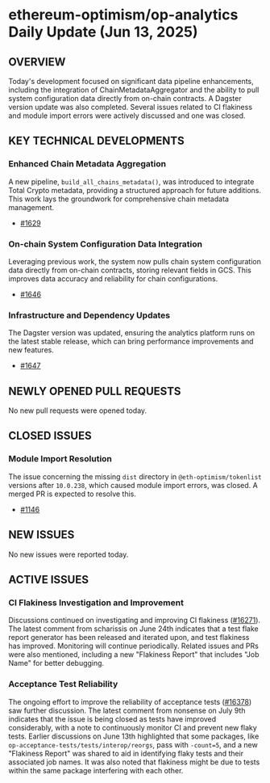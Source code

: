 # ethereum-optimism/op-analytics Daily Update (Jun 13, 2025)
## OVERVIEW 
Today's development focused on significant data pipeline enhancements, including the integration of ChainMetadataAggregator and the ability to pull system configuration data directly from on-chain contracts. A Dagster version update was also completed. Several issues related to CI flakiness and module import errors were actively discussed and one was closed.

## KEY TECHNICAL DEVELOPMENTS

### Enhanced Chain Metadata Aggregation
A new pipeline, `build_all_chains_metadata()`, was introduced to integrate Total Crypto metadata, providing a structured approach for future additions. This work lays the groundwork for comprehensive chain metadata management.
- [#1629](https://github.com/ethereum-optimism/op-analytics/pull/1629)

### On-chain System Configuration Data Integration
Leveraging previous work, the system now pulls chain system configuration data directly from on-chain contracts, storing relevant fields in GCS. This improves data accuracy and reliability for chain configurations.
- [#1646](https://github.com/ethereum-optimism/op-analytics/pull/1646)

### Infrastructure and Dependency Updates
The Dagster version was updated, ensuring the analytics platform runs on the latest stable release, which can bring performance improvements and new features.
- [#1647](https://github.com/ethereum-optimism/op-analytics/pull/1647)

## NEWLY OPENED PULL REQUESTS
No new pull requests were opened today.

## CLOSED ISSUES
### Module Import Resolution
The issue concerning the missing `dist` directory in `@eth-optimism/tokenlist` versions after `10.0.238`, which caused module import errors, was closed. A merged PR is expected to resolve this.
- [#1146](https://github.com/ethereum-optimism/op-analytics/issues/1146)

## NEW ISSUES
No new issues were reported today.

## ACTIVE ISSUES
### CI Flakiness Investigation and Improvement
Discussions continued on investigating and improving CI flakiness ([#16271](https://github.com/ethereum-optimism/op-analytics/issues/16271)). The latest comment from scharissis on June 24th indicates that a test flake report generator has been released and iterated upon, and test flakiness has improved. Monitoring will continue periodically. Related issues and PRs were also mentioned, including a new "Flakiness Report" that includes "Job Name" for better debugging.

### Acceptance Test Reliability
The ongoing effort to improve the reliability of acceptance tests ([#16378](https://github.com/ethereum-optimism/op-analytics/issues/16378)) saw further discussion. The latest comment from nonsense on July 9th indicates that the issue is being closed as tests have improved considerably, with a note to continuously monitor CI and prevent new flaky tests. Earlier discussions on June 13th highlighted that some packages, like `op-acceptance-tests/tests/interop/reorgs`, pass with `-count=5`, and a new "Flakiness Report" was shared to aid in identifying flaky tests and their associated job names. It was also noted that flakiness might be due to tests within the same package interfering with each other.